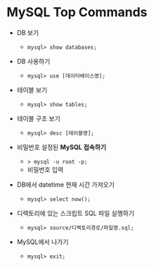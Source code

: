 # MySQL Top Commands

- DB 보기

  - `mysql> show databases;`

- DB 사용하기

  - `mysql> use [데이터베이스명];`

- 테이블 보기

  - `mysql> show tables;`

- 테이블 구조 보기

  - `mysql> desc [테이블명];`

- 비밀번호 설정된 **MySQL 접속하기**

  - `> mysql -u root -p;`
  - 비밀번호 입력

- DB에서 datetime 현재 시간 가져오기

  - `mysql> select now();`

- 디렉토리에 있는 스크립트 SQL 파일 실행하기

  - `mysql> source/디렉토리경로/파일명.sql;`

- MySQL에서 나가기

  - `mysql> exit;`
